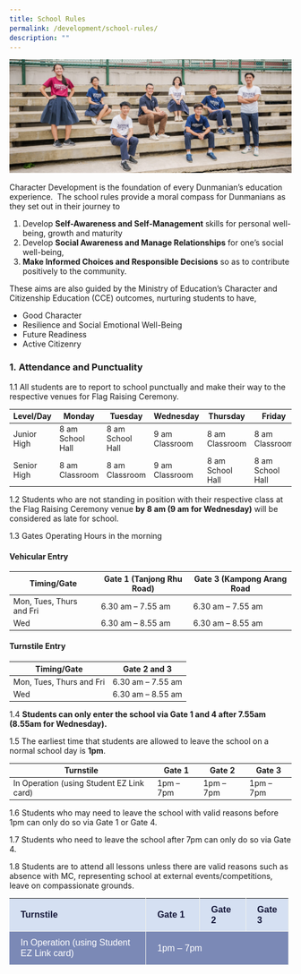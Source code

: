 ```yaml
---
title: School Rules
permalink: /development/school-rules/
description: ""
---
```

![](/images/Homepage/cce_school-rules.jpg)

Character Development is the foundation of every Dunmanian’s education experience.  The school rules provide a moral compass for Dunmanians as they set out in their journey to

1.  Develop **Self-Awareness and Self-Management** skills for personal well-being, growth and maturity
2.  Develop **Social Awareness and Manage Relationships** for one’s social well-being,
3.  **Make Informed Choices and Responsible Decisions** so as to contribute positively to the community.

These aims are also guided by the Ministry of Education’s Character and Citizenship Education (CCE) outcomes, nurturing students to have,

*   Good Character
*   Resilience and Social Emotional Well-Being
*   Future Readiness
*   Active Citizenry

### **1. Attendance and Punctuality**
1.1 All students are to report to school punctually and make their way to the respective venues for Flag Raising Ceremony.


| Level/Day | Monday | Tuesday | Wednesday| Thursday | Friday|  
|-------- | -------- | -------- | -------- |  -------- |  -------- |
| Junior High | 8 am School Hall | 8 am School Hall | 9 am Classroom | 8 am Classroom | 8 am Classroom |
| Senior High | 8 am Classroom | 8 am Classroom | 9 am Classroom | 8 am School Hall | 8 am School Hall

1.2 Students who are not standing in position with their respective class at the Flag Raising Ceremony venue **by 8 am (9 am for Wednesday)** will be considered as late for school.

1.3 Gates Operating Hours in the morning

#### **Vehicular Entry**
| Timing/Gate | Gate 1 (Tanjong Rhu Road) | Gate 3 (Kampong Arang Road | 
|-------- | -------- | -------- |
| Mon, Tues, Thurs and Fri | 6.30 am – 7.55 am | 6.30 am – 7.55 am | 
| Wed | 6.30 am – 8.55 am | 6.30 am – 8.55 am | 

#### **Turnstile Entry**
| Timing/Gate | Gate 2 and 3 | 
|-------- | -------- | 
| Mon, Tues, Thurs and Fri | 6.30 am – 7.55 am | 6.30 am – 7.55 am | 
| Wed | 6.30 am – 8.55 am | 6.30 am – 8.55 am |

1.4 **Students can only enter the school via Gate 1 and 4 after 7.55am (8.55am for Wednesday).**

1.5 The earliest time that students are allowed to leave the school on a normal school day is **1pm**.

| Turnstile | Gate 1| Gate 2 | Gate 3 |  
|-------- | -------- | -------- | -------- |
| In Operation (using Student EZ Link card) |1pm – 7pm |  1pm – 7pm |1pm – 7pm |

1.6 Students who may need to leave the school with valid reasons before 1pm can only do so via Gate 1 or Gate 4.

1.7 Students who need to leave the school after 7pm can only do so via Gate 4.

1.8 Students are to attend all lessons unless there are valid reasons such as absence with MC, representing school at external events/competitions, leave on compassionate grounds.


<table width="606" style="box-sizing: border-box; border-collapse: collapse; border-spacing: 0px; margin: 0px 0px 1.5em; width: 499.214px; border: none; color: rgb(64, 64, 64); font-family: &quot;PT Sans&quot;, Arial, Helvetica, 宋体, SimSun, 华文细黑, STXihei; font-size: 16px; font-style: normal; font-variant-ligatures: normal; font-variant-caps: normal; font-weight: 400; letter-spacing: normal; orphans: 2; text-align: start; text-transform: none; white-space: normal; widows: 2; word-spacing: 0px; -webkit-text-stroke-width: 0px; background-color: rgb(241, 241, 236); text-decoration-thickness: initial; text-decoration-style: initial; text-decoration-color: initial;"><tbody style="box-sizing: border-box; margin-bottom: 0px;"><tr style="box-sizing: border-box;"><td width="152" style="box-sizing: border-box; padding: 10px 20px; line-height: 1.2; text-align: left; border-bottom: 1px solid rgb(241, 241, 236); border-right: 1px solid rgb(241, 241, 236); color: rgb(20, 22, 56); background: rgb(213, 224, 242); width: 247.718px;"><strong style="box-sizing: border-box; font-weight: bold; margin-bottom: 0px;">Turnstile</strong></td><td width="152" style="box-sizing: border-box; padding: 10px 20px; line-height: 1.2; text-align: left; border-bottom: 1px solid rgb(241, 241, 236); border-right: 1px solid rgb(241, 241, 236); color: rgb(20, 22, 56); background: rgb(213, 224, 242); width: 96.6761px;"><strong style="box-sizing: border-box; font-weight: bold; margin-bottom: 0px;">Gate 1</strong></td><td width="152" style="box-sizing: border-box; padding: 10px 20px; line-height: 1.2; text-align: left; border-bottom: 1px solid rgb(241, 241, 236); border-right: 1px solid rgb(241, 241, 236); color: rgb(20, 22, 56); background: rgb(213, 224, 242); width: 82.5758px;"><strong style="box-sizing: border-box; font-weight: bold; margin-bottom: 0px;">Gate 2</strong></td><td width="152" style="box-sizing: border-box; padding: 10px 20px; line-height: 1.2; text-align: left; border-bottom: 1px solid rgb(241, 241, 236); border-right: 1px solid rgb(241, 241, 236); margin-bottom: 0px; color: rgb(20, 22, 56); background: rgb(213, 224, 242); width: 71.9413px;"><strong style="box-sizing: border-box; font-weight: bold; margin-bottom: 0px;">Gate 3</strong></td></tr><tr style="box-sizing: border-box; margin-bottom: 0px;"><td width="152" style="box-sizing: border-box; padding: 10px 20px; line-height: 1.2; text-align: left; border-bottom: 1px solid rgb(241, 241, 236); border-right: 1px solid rgb(241, 241, 236); color: rgb(255, 255, 255); background: rgb(123, 137, 182); width: 247.718px;">In Operation (using Student EZ Link card)</td><td colspan="3" width="455" style="box-sizing: border-box; padding: 10px 20px; line-height: 1.2; text-align: left; border-bottom: 1px solid rgb(241, 241, 236); border-right: 1px solid rgb(241, 241, 236); margin-bottom: 0px; color: rgb(255, 255, 255); background: rgb(123, 137, 182); width: 251.193px;">1pm – 7pm</td></tr></tbody></table>